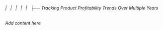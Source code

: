 ###### |   |   |   |   |   ├── Tracking Product Profitability Trends Over Multiple Years

*Add content here*